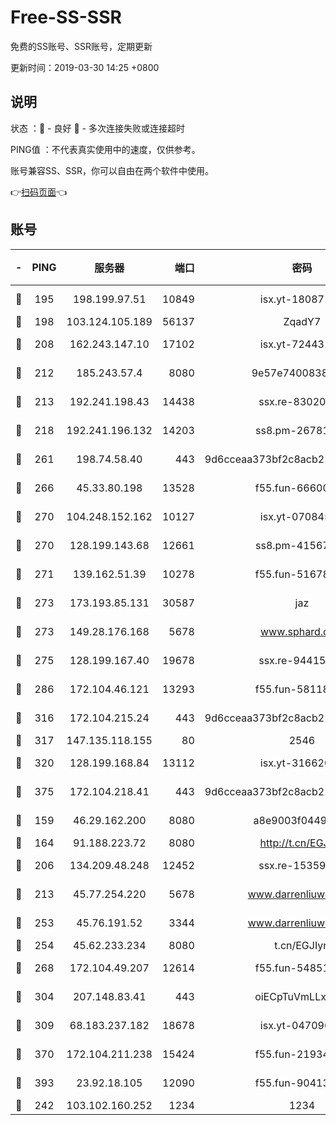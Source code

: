 # Free-SS-SSR

免费的SS账号、SSR账号，定期更新

更新时间：2019-03-30 14:25 +0800

## 说明

状态     ：🙂 - 良好 🙁 - 多次连接失败或连接超时

PING值   ：不代表真实使用中的速度，仅供参考。

账号兼容SS、SSR，你可以自由在两个软件中使用。

👉[扫码页面](https://liesauer.github.io/Free-SS-SSR/)👈

## 账号

|-|PING|服务器|端口|密码|加密方式|区域|
|:----:|:----:|:-----:|-----:|:----:|:----:|:----:|
|🙂|195|198.199.97.51|10849|isx.yt-18087138|aes-256-cfb|US|
|🙂|198|103.124.105.189|56137|ZqadY7|chacha20|US|
|🙂|208|162.243.147.10|17102|isx.yt-72443104|aes-256-cfb|US|
|🙂|212|185.243.57.4|8080|9e57e7400838a01e|chacha20-ietf|US|
|🙂|213|192.241.198.43|14438|ssx.re-83020606|aes-256-cfb|US|
|🙂|218|192.241.196.132|14203|ss8.pm-26781562|aes-256-cfb|US|
|🙂|261|198.74.58.40|443|9d6cceaa373bf2c8acb22e60b6a58be6|aes-256-cfb|US|
|🙂|266|45.33.80.198|13528|f55.fun-66600164|aes-256-cfb|US|
|🙂|270|104.248.152.162|10127|isx.yt-07084536|aes-256-cfb|SG|
|🙂|270|128.199.143.68|12661|ss8.pm-41567124|aes-256-cfb|SG|
|🙂|271|139.162.51.39|10278|f55.fun-51678330|aes-256-cfb|SG|
|🙂|273|173.193.85.131|30587|jaz|aes-256-cfb|US|
|🙂|273|149.28.176.168|5678|www.sphard.com|aes-256-cfb|AU|
|🙂|275|128.199.167.40|19678|ssx.re-94415415|aes-256-cfb|SG|
|🙂|286|172.104.46.121|13293|f55.fun-58118866|aes-256-cfb|SG|
|🙂|316|172.104.215.24|443|9d6cceaa373bf2c8acb22e60b6a58be6|aes-256-cfb|US|
|🙂|317|147.135.118.155|80|2546|chacha20|US|
|🙂|320|128.199.168.84|13112|isx.yt-31662072|aes-256-cfb|SG|
|🙂|375|172.104.218.41|443|9d6cceaa373bf2c8acb22e60b6a58be6|aes-256-cfb|US|
|🙂|159|46.29.162.200|8080|a8e9003f0449cea5|chacha20-ietf|RU|
|🙂|164|91.188.223.72|8080|http://t.cn/EGJIyrl|rc4-md5|RU|
|🙂|206|134.209.48.248|12452|ssx.re-15359519|aes-256-cfb|US|
|🙂|213|45.77.254.220|5678|www.darrenliuwei.com|aes-256-cfb|SG|
|🙂|253|45.76.191.52|3344|www.darrenliuwei.com|aes-256-cfb|JP|
|🙂|254|45.62.233.234|8080|t.cn/EGJIyrl|rc4-md5|CA|
|🙂|268|172.104.49.207|12614|f55.fun-54851192|aes-256-cfb|SG|
|🙂|304|207.148.83.41|443|oiECpTuVmLLxk4Ts|aes-256-cfb|AU|
|🙂|309|68.183.237.182|18678|isx.yt-04709646|aes-256-cfb|SG|
|🙂|370|172.104.211.238|15424|f55.fun-21934878|aes-256-cfb|US|
|🙂|393|23.92.18.105|12090|f55.fun-90413595|aes-256-cfb|US|
|🙁|242|103.102.160.252|1234|1234|rc4-md5|JP|
